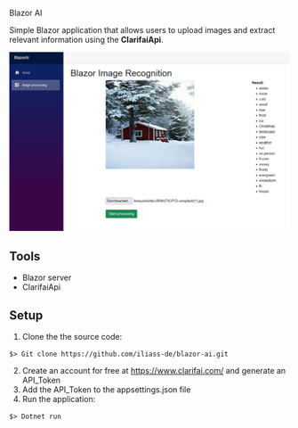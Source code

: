 Blazor AI

Simple Blazor application that allows users to upload images and extract relevant information using the **ClarifaiApi**.  

![Alt text](image.png)  

## Tools
* Blazor server
* ClarifaiApi
## Setup
1. Clone the the source code:
```
$> Git clone https://github.com/iliass-de/blazor-ai.git
```
2. Create an account for free at https://www.clarifai.com/ and generate an API_Token
3. Add the API_Token to the appsettings.json file
4. Run the application:
```
$> Dotnet run
```

